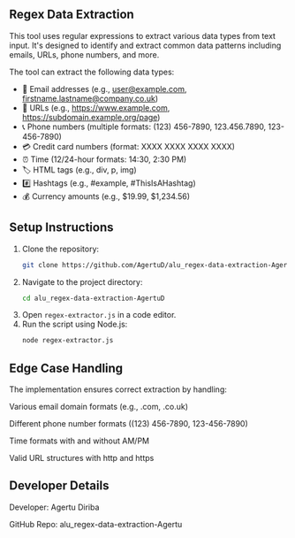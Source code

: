 ## Regex Data Extraction

This tool uses regular expressions to extract various data types from text input. It's designed to identify and extract common data patterns including emails, URLs, phone numbers, and more.

The tool can extract the following data types:
- 📧 Email addresses (e.g., user@example.com, firstname.lastname@company.co.uk)
- 🔗 URLs (e.g., https://www.example.com, https://subdomain.example.org/page)
- 📞 Phone numbers (multiple formats: (123) 456-7890, 123.456.7890, 123-456-7890)
- 💳 Credit card numbers (format: XXXX XXXX XXXX XXXX)
- ⏰ Time (12/24-hour formats: 14:30, 2:30 PM)
- 🏷️ HTML tags (e.g., div, p, img)
- #️⃣ Hashtags (e.g., #example, #ThisIsAHashtag)
- 💰 Currency amounts (e.g., $19.99, $1,234.56)

## Setup Instructions

1. Clone the repository:
   ```sh
   git clone https://github.com/AgertuD/alu_regex-data-extraction-AgertuD.git
   ```
2. Navigate to the project directory:
   ```sh
   cd alu_regex-data-extraction-AgertuD
   ```
3. Open `regex-extractor.js` in a code editor.
4. Run the script using Node.js:
   ```sh
   node regex-extractor.js
   ```

## Edge Case Handling

The implementation ensures correct extraction by handling:

Various email domain formats (e.g., .com, .co.uk)

Different phone number formats ((123) 456-7890, 123-456-7890)

Time formats with and without AM/PM

Valid URL structures with http and https

## Developer Details

Developer: Agertu Diriba

GitHub Repo: alu_regex-data-extraction-Agertu
